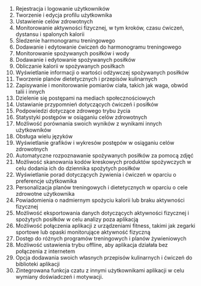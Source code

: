 1.	Rejestracja i logowanie użytkowników 
2.	Tworzenie i edycja profilu użytkownika 
3.	Ustawienie celów zdrowotnych 
4.	Monitorowanie aktywności fizycznej, w tym kroków, czasu ćwiczeń, dystansu i spalonych kalorii 
5.	Śledzenie harmonogramu treningowego 
6.	Dodawanie i edytowanie ćwiczeń do harmonogramu treningowego 
7.	Monitorowanie spożywanych posiłków i wody 
8.	Dodawanie i edytowanie spożywanych posiłków 
9.	Obliczanie kalorii w spożywanych posiłkach 
10.	Wyświetlanie informacji o wartości odżywczej spożywanych posiłków 
11.	Tworzenie planów dietetycznych i przepisów kulinarnych 
12.	Zapisywanie i monitorowanie pomiarów ciała, takich jak waga, obwód talii i innych 
13.	Dzielenie się postępami na mediach społecznościowych 
14.	Ustawianie przypomnień dotyczących ćwiczeń i posiłków 
15.	Podpowiedzi dotyczące zdrowego trybu życia 
16.	Statystyki postępów w osiąganiu celów zdrowotnych 
17.	Możliwość porównania swoich wyników z wynikami innych użytkowników 
18.	Obsługa wielu języków 
19.	Wyświetlanie grafików i wykresów postępów w osiąganiu celów zdrowotnych 
20.	Automatyczne rozpoznawanie spożywanych posiłków za pomocą zdjęć 
21.	Możliwość skanowania kodów kreskowych produktów spożywczych w celu dodania ich do dziennika spożytych posiłków 
22.	Wyświetlanie porad dotyczących żywienia i ćwiczeń w oparciu o preferencje użytkownika 
23.	Personalizacja planów treningowych i dietetycznych w oparciu o cele zdrowotne użytkownika 
24.	Powiadomienia o nadmiernym spożyciu kalorii lub braku aktywności fizycznej 
25.	Możliwość eksportowania danych dotyczących aktywności fizycznej i spożytych posiłków w celu analizy poza aplikacją 
26.	Możliwość połączenia aplikacji z urządzeniami fitness, takimi jak zegarki sportowe lub opaski monitorujące aktywność fizyczną 
27.	Dostęp do różnych programów treningowych i planów żywieniowych 
28.	Możliwość ustawienia trybu offline, aby aplikacja działała bez połączenia z internetem 
29.	Opcja dodawania swoich własnych przepisów kulinarnych i ćwiczeń do biblioteki aplikacji 
30.	Zintegrowana funkcja czatu z innymi użytkownikami aplikacji w celu wymiany doświadczeń i motywacji. 
